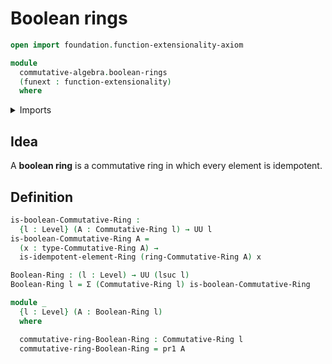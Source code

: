 # Boolean rings

```agda
open import foundation.function-extensionality-axiom

module
  commutative-algebra.boolean-rings
  (funext : function-extensionality)
  where
```

<details><summary>Imports</summary>

```agda
open import commutative-algebra.commutative-rings funext

open import foundation.dependent-pair-types
open import foundation.universe-levels

open import ring-theory.idempotent-elements-rings funext
```

</details>

## Idea

A **boolean ring** is a commutative ring in which every element is idempotent.

## Definition

```agda
is-boolean-Commutative-Ring :
  {l : Level} (A : Commutative-Ring l) → UU l
is-boolean-Commutative-Ring A =
  (x : type-Commutative-Ring A) →
  is-idempotent-element-Ring (ring-Commutative-Ring A) x

Boolean-Ring : (l : Level) → UU (lsuc l)
Boolean-Ring l = Σ (Commutative-Ring l) is-boolean-Commutative-Ring

module _
  {l : Level} (A : Boolean-Ring l)
  where

  commutative-ring-Boolean-Ring : Commutative-Ring l
  commutative-ring-Boolean-Ring = pr1 A
```

